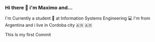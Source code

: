 ### Hi there 👋 i'm Maximo and...
I'm Currently a student 📖 at Information Systems Engineering 💻
I'm from Argentina and i live in Cordoba city 🇦🇷 🇦🇷

This Is my first Commit
